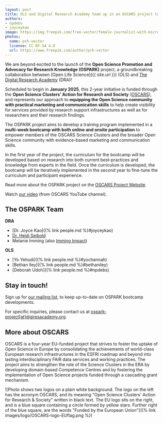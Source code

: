 ```yaml
---
layout: post
title: OLS and Digital Research Academy team up in an OSCARS project to create the OSPARK Bootcamp
authors:
- npdebs
- joyceykao
image: https://img.freepik.com/free-vector/female-journalist-with-microphone-interviewing-man_74855-7350.jpg
photos:
  name: pch-vector
  license: CC BY-SA 4.0
  url: https://www.freepik.com/author/pch-vector
---
```


We are beyond excited to the launch of the **Open Science Promotion and Advocacy for Research Knowledge (OSPARK)** project, 
a groundbreaking collaboration between [Open Life Science]({{ site.url }}) (OLS) and [The Digital Research Academy](https://digital-research.academy/) (DRA)!

Scheduled to begin in **January 2025**, this 2-year initiative is funded through the **Open Science Clusters’ Action for Research and Society** ([OSCARS](https://oscars-project.eu/)), and represents our approach to 
**equipping the Open Science community with practical marketing and communication skills** to help create visibility for services provided by research support infrastructures as well as for researchers and their research findings.

The OSPARK project aims to develop a training program implemented in a **multi-week bootcamp with both online and onsite participation** to empower members of the OSCARS Science Clusters and the broader Open Science community with evidence-based marketing and communication skills. 

In the first year of the project, the curriculum for the bootcamp will be developed based on research into both current best-practices and knowledge from experts in the field. Once the curriculum is developed, the bootcamp will be iteratively implemented in the second year to fine-tune the curriculum and participant experience. 

Read more about the OSPARK project on the [OSCARS Project Website](https://oscars-project.eu/projects/ospark-bootcamp-open-science-promotion-and-advocacy-research-knowledge-bootcamp).

Watch [our video](https://www.youtube.com/watch?v=qMN0zPF653Y) (from OSCARS YouTube channel).

## The OSPARK Team

**DRA**
- [Dr. Joyce Kao]({% link people.md %}#joyceykao)
- [Dr. Heidi Seibold](https://heidiseibold.com/)
- Melanie Imming (also [Imming Impact](https://www.immingimpact.eu/))

**OLS**
- [Yo Yehudi]({% link people.md %}#yochannah)
- [Bethan Iley]({% link people.md %}#bethaniley)
- [Deborah Udoh]({% link people.md %}#npdebs)

## Stay in touch!

Sign up for [our mailing list](https://digiresacademy.kit.com/b9b1ac6ad1), to keep up-to-date on OSPARK bootcamp developments.

For specific inquiries, please contact us at [ospark-project[at]digiresacademy.org](mailto:ospark-project@digiresacademy.org).

<script async data-uid=“b9b1ac6ad1” src=“https://digiresacademy.kit.com/b9b1ac6ad1/index.js”></script>

## More about OSCARS 
OSCARS is a four-year EU-funded project that strives to foster the uptake of Open Science in Europe by consolidating the achievements of world-class European research infrastructures in the ESFRI roadmap and beyond into lasting interdisciplinary FAIR data services and working practices. The project aims to strengthen the role of the Science Clusters in the ERA by developing domain-based Competence Centres and by fostering the implementation of Open Science projects funded through a cascading grant mechanism.

![Photo shows two logos on a plain white background. The logo on the left has the acronym OSCARS, and its meaning "Open Science Clusters' Action for Research & Society" written in black text. The EU logo sits on the right, and is a blue square containing a circle formed by yellow stars. Further right of the blue square, are the words "Funded by the European Union"]({% link images/logo/OSCARS-logo-EUflag.png %})

